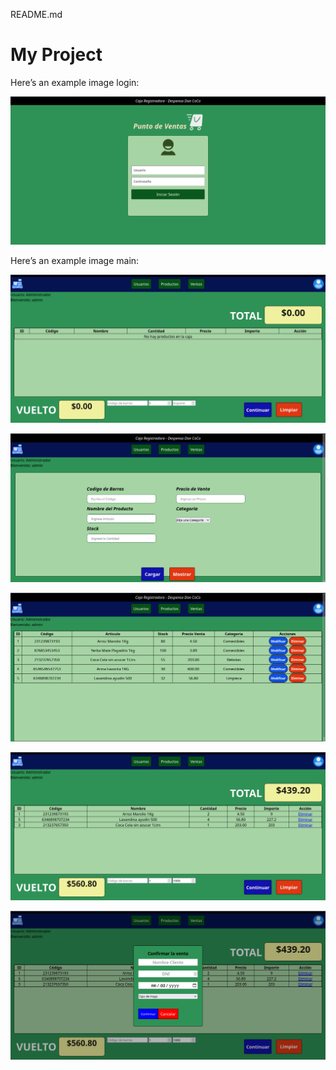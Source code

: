 README.md

# My Project

Here’s an example image login:

![My Image](img/01img.png)

Here’s an example image main:

![My Image](img/02img.png)

![My Image](img/03img.png)

![My Image](img/04img.png)

![My Image](img/05img.png)

![My Image](img/06img.png)